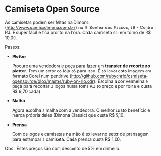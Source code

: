 Camiseta Open Source
====================

As camisetas podem ser feitas na Dimona (http://www.camisadimona.com.br/) na R. Senhor dos Passos, 59 - Centro - RJ.
É super fácil e fica pronto na hora. Cada camiseta sai em torno de R$ 10,00.

Passos:

- **Plotter**

  Procure uma vendedora e peça para fazer um **transfer de recorte no plotter**. Tem um setor da loja só para isso. É só levar esta imagem em formato Corel num pendrive (http://github.com/rubyonrio/camiseta-opensource/blob/master/ruby-on-rio.cdr). Escolha a cor vermelha e peça para recortar 3 logos numa folha A3 (o preço é por folha e custa R$ 9,70 cada)

- **Malha**

  Agora escolha a malha com a vendedora. O melhor custo benefício é marca própria deles (Dimona Classic) que custa R$ 5,10.

- **Prensa**

  Com os logos e camisetas na mão é só levar no setor de prensagem para estampar a camiseta. Cada prensa custa R$ 1,00.


Obs.: Estes preços são com desconto de 5% em dinheiro.

